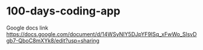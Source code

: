 # 100-days-coding-app

Google docs link https://docs.google.com/document/d/14WSyNIY5DJpYF9ISq_xFwWo_SlsvDgb7-QboC8mXYk8/edit?usp=sharing

